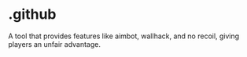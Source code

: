 # .github
A tool that provides features like aimbot, wallhack, and no recoil, giving players an unfair advantage.
